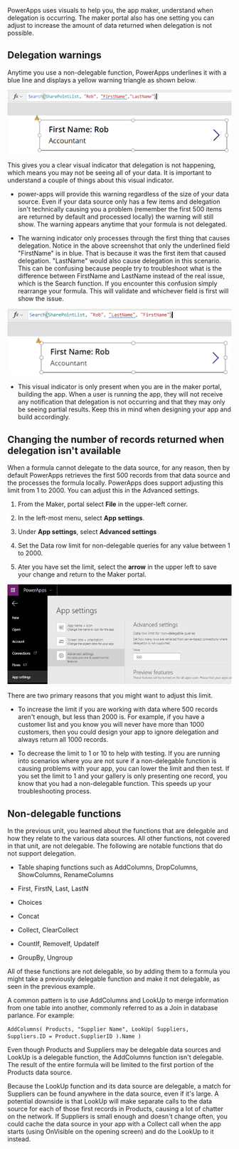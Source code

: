 PowerApps uses visuals to help you, the app maker, understand when
delegation is occurring. The maker portal also has one setting you can
adjust to increase the amount of data returned when delegation is not
possible.

Delegation warnings
-------------------

Anytime you use a non-delegable function, PowerApps underlines it with a
blue line and displays a yellow warning triangle as shown below.

![Delegation Warnings](../media/SNAG-0001.png)

This gives you a clear visual indicator that delegation is not
happening, which means you may not be seeing all of your data. It is
important to understand a couple of things about this visual indicator.

- power-apps will provide this warning regardless of the size of your
    data source. Even if your data source only has a few items
    and delegation isn't technically causing you a problem (remember the
    first 500 items are returned by default and processed locally) the
    warning will still show. The warning appears anytime that your formula is
    not delegated.

- The warning indicator only processes through the first thing that causes delegation. Notice in the above screenshot that only the underlined field "FirstName" is in blue. That is because it was the first item that caused delegation. "LastName" would also cause delegation in this scenario. This can be confusing because people try to troubleshoot what is the difference between FirstName and LastName instead of the real issue, which is the Search function. If you encounter this confusion simply rearrange your formula. This will validate and whichever field is first will show the issue.

![Warning Indicator](../media/SNAG-0002.png)

- This visual indicator is only present when you are in the maker
    portal, building the app. When a user is running the app, they will
    not receive any notification that delegation is not occurring and
    that they may only be seeing partial results. Keep this in mind when
    designing your app and build accordingly.

Changing the number of records returned when delegation isn't available
-----------------------------------------------------------------------

When a formula cannot delegate to the data source, for any
reason, then by default PowerApps retrieves the first 500 records from
that data source and the processes the formula locally. PowerApps does
support adjusting this limit from 1 to 2000. You can adjust this in the Advanced
settings.

1.  From the Maker, portal select **File** in the upper-left corner.

2.  In the left-most menu, select **App settings**.

3.  Under **App settings**, select **Advanced settings**

4.  Set the Data row limit for non-delegable queries for any value
    between 1 to 2000.

5.  Ater you have set the limit, select the **arrow** in the upper left to
    save your change and return to the Maker portal.

![App Settings](../media/SNAG-0003.png)

There are two primary reasons that you might want to adjust this limit.

- To increase the limit if you are working with data where 500
    records aren't enough, but less than 2000 is. For example, if you
    have a customer list and you know you will never have more than 1000
    customers, then you could design your app to ignore delegation and
    always return all 1000 records.

- To decrease the limit to 1 or 10 to help with testing. If you
    are running into scenarios where you are not sure if a non-delegable
    function is causing problems with your app, you can lower the limit
    and then test. If you set the limit to 1 and your gallery is
    only presenting one record, you know that you had a non-delegable
    function. This speeds up your troubleshooting process.

Non-delegable functions
-----------------------

In the previous unit, you learned about the functions that are delegable and how they relate to the various data sources. All other functions, not covered in that unit, are not delegable. The following are notable functions that do not support delegation.

-   Table shaping functions such as AddColumns, DropColumns,
    ShowColumns, RenameColumns

-   First, FirstN, Last, LastN

-   Choices

-   Concat

-   Collect, ClearCollect

-   CountIf, RemoveIf, UpdateIf

-   GroupBy, Ungroup

All of these functions are not delegable, so by
adding them to a formula you might take a previously delegable function
and make it not delegable, as seen in the previous example.

A common pattern is to use AddColumns and LookUp to merge information
from one table into another, commonly referred to as a Join in database
parlance. For example:

```
AddColumns( Products, "Supplier Name", LookUp( Suppliers,
Suppliers.ID = Product.SupplierID ).Name )
```

Even though Products and Suppliers may be delegable data sources and
LookUp is a delegable function, the AddColumns function isn't
delegable. The result of the entire formula will be limited to the first
portion of the Products data source.

Because the LookUp function and its data source are delegable, a match
for Suppliers can be found anywhere in the data source, even if it\'s
large. A potential downside is that LookUp will make separate calls to
the data source for each of those first records in Products, causing a
lot of chatter on the network. If Suppliers is small enough and doesn't
change often, you could cache the data source in your app with a Collect
call when the app starts (using OnVisible on the opening screen) and do
the LookUp to it instead. 
